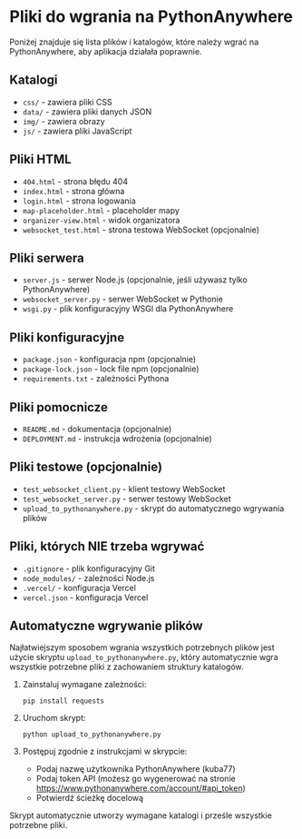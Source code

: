 # Pliki do wgrania na PythonAnywhere

Poniżej znajduje się lista plików i katalogów, które należy wgrać na PythonAnywhere, aby aplikacja działała poprawnie.

## Katalogi

- `css/` - zawiera pliki CSS
- `data/` - zawiera pliki danych JSON
- `img/` - zawiera obrazy
- `js/` - zawiera pliki JavaScript

## Pliki HTML

- `404.html` - strona błędu 404
- `index.html` - strona główna
- `login.html` - strona logowania
- `map-placeholder.html` - placeholder mapy
- `organizer-view.html` - widok organizatora
- `websocket_test.html` - strona testowa WebSocket (opcjonalnie)

## Pliki serwera

- `server.js` - serwer Node.js (opcjonalnie, jeśli używasz tylko PythonAnywhere)
- `websocket_server.py` - serwer WebSocket w Pythonie
- `wsgi.py` - plik konfiguracyjny WSGI dla PythonAnywhere

## Pliki konfiguracyjne

- `package.json` - konfiguracja npm (opcjonalnie)
- `package-lock.json` - lock file npm (opcjonalnie)
- `requirements.txt` - zależności Pythona

## Pliki pomocnicze

- `README.md` - dokumentacja (opcjonalnie)
- `DEPLOYMENT.md` - instrukcja wdrożenia (opcjonalnie)

## Pliki testowe (opcjonalnie)

- `test_websocket_client.py` - klient testowy WebSocket
- `test_websocket_server.py` - serwer testowy WebSocket
- `upload_to_pythonanywhere.py` - skrypt do automatycznego wgrywania plików

## Pliki, których NIE trzeba wgrywać

- `.gitignore` - plik konfiguracyjny Git
- `node_modules/` - zależności Node.js
- `.vercel/` - konfiguracja Vercel
- `vercel.json` - konfiguracja Vercel

## Automatyczne wgrywanie plików

Najłatwiejszym sposobem wgrania wszystkich potrzebnych plików jest użycie skryptu `upload_to_pythonanywhere.py`, który automatycznie wgra wszystkie potrzebne pliki z zachowaniem struktury katalogów.

1. Zainstaluj wymagane zależności:
   ```
   pip install requests
   ```

2. Uruchom skrypt:
   ```
   python upload_to_pythonanywhere.py
   ```

3. Postępuj zgodnie z instrukcjami w skrypcie:
   - Podaj nazwę użytkownika PythonAnywhere (kuba77)
   - Podaj token API (możesz go wygenerować na stronie https://www.pythonanywhere.com/account/#api_token)
   - Potwierdź ścieżkę docelową

Skrypt automatycznie utworzy wymagane katalogi i prześle wszystkie potrzebne pliki.
